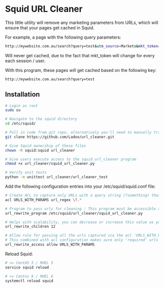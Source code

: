 # Squid URL Cleaner

This little utility will remove any marketing parameters from URLs, which will ensure
that your pages get cached in Squid.

For example, a page with the following query parameters:

```bash
http://mywebsite.com.au/search?query=test&utm_source=Marketo&mkt_token=...very long and constantly changing token...
```

Will never get cached, due to the fact that mkt_token will change for every each session / user.

With this program, these pages will get cached based on the following key:

```bash
http://mywebsite.com.au/search?query=test
```

## Installation

```bash
# Login as root
sudo su

# Navigate to the squid directory
cd /etc/squid/

# Pull in code from git repo, alternatively you'll need to manually transfer all files into this folder
git clone https://github.com/Ladoo/url_cleaner.git

# Give Squid ownership of these files
chown -R squid:squid url_cleaner

# Give users execute access to the squid_url_cleaner program
chmod +x url_cleaner/squid_url_cleaner.py

# Verify unit tests
python -m unittest url_cleaner/url_cleaner_test
```

Add the following configuration entries into your /etc/squid/squid.conf file:

```bash
# Create ACL to capture only URLs with a query string (?something) that will be passed to url cleaner
acl URLS_WITH_PARAMS url_regex \?.*

# Program to pass urls for cleaning : This program must be accessible and executable by user running squid process usually 'squid'
url_rewrite_program /etc/squid/url_cleaner/squid_url_cleaner.py

# Helps with scalability, you can decrease or increase this value as you see fit
url_rewrite_children 12

# Allow rule for passing all the urls captured via the acl 'URLS_WITH_UTM_PAR' to url_rewrite_program
# This combined with acl configuration makes sure only 'required' urls are passed to url_cleaner
url_rewrite_access allow URLS_WITH_PARAMS
```

Reload Squid:

```bash
# <= CentOS 5 / RHEL 5
service squid reload

# >= Centos 6 / RHEL 6
systemctl reload squid
```
